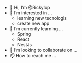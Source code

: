 - 👋 Hi, I’m @Rickylop
- 👀 I’m interested in ...
  - learning new tecnologis
  - create new app
- 🌱 I’m currently learning ...
  - Spring
  - React
  - NestJs
- 💞️ I’m looking to collaborate on ...
- 📫 How to reach me ...

<!---
Rickylop/Rickylop is a ✨ special ✨ repository because its `README.md` (this file) appears on your GitHub profile.
You can click the Preview link to take a look at your changes.
--->
